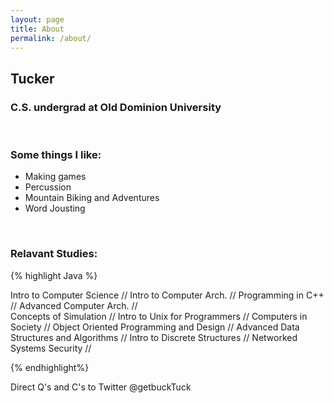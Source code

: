 ```yaml
---
layout: page
title: About
permalink: /about/
---
```

<h2>Tucker</h2>
<h3>C.S. undergrad at Old Dominion University</h3><br />
<h3>Some things I like:</h3>

* Making games
* Percussion 
* Mountain Biking and Adventures 
* Word Jousting
<br />
<h3>Relavant Studies:</h3>  

{% highlight Java %}

Intro to Computer Science
	//
Intro to Computer Arch. 
	//
Programming in C++
	//
Advanced Computer Arch.
	//	
Concepts of Simulation 
	//
Intro to Unix for Programmers
	//
Computers in Society
	//
Object Oriented Programming and Design
	//
Advanced Data Structures and Algorithms
	//
Intro to Discrete Structures
	//
Networked Systems Security
	//

{% endhighlight%} <br />





Direct Q's and C's to Twitter @getbuckTuck 